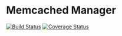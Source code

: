 # Memcached Manager

[![Build Status](https://secure.travis-ci.org/fraserreed/memcached-manager.png?branch=master)](http://travis-ci.org/fraserreed/memcached-manager)
[![Coverage Status](https://coveralls.io/repos/fraserreed/memcached-manager/badge.png?branch=master)](https://coveralls.io/r/fraserreed/memcached-manager?branch=master)

